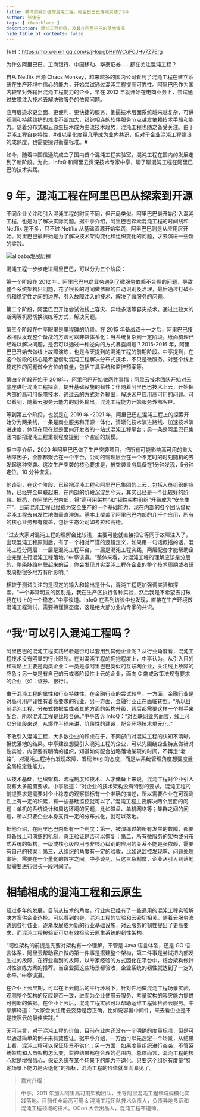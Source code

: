 ```yaml
---
title: 被你质疑价值的混沌工程，阿里巴巴已落地实践了9年
author: 张俊宝
tags: [ chaosblade ]
description: 混沌工程价值，及其在阿里巴巴的落地情况
hide_table_of_contents: false
---
```

转自：https://mp.weixin.qq.com/s/jHopgbHmWCuF0JHv7Z7Erg

为什么阿里巴巴、工商银行、中国移动、华泰证券……都在关注混沌工程？

自从 Netflix 开源 Chaos Monkey，越来越多的国内公司看到了混沌工程在建立系统在生产环境中信心的能力，开始尝试通过混沌工程提高可靠性。阿里巴巴作为国内较早对外输出混沌工程能力的企业，早在 2012 年就开始在电商业务上，尝试通过故障注入技术去解决微服务的依赖问题。

应用层追求更全面、更便利、更快捷的服务，倒逼技术层面系统越来越复杂，可供观测和持续维护的难度不断加大，错综相连的软件服务节点越发依赖技术手段和能力。随着分布式和云原生技术成为主流技术趋势，混沌工程也随之备受关注。由于混沌工程自身特性，#难以量化度量几乎成为业内共识，但对于企业混沌工程建设的成熟度，也需要探讨衡量标准。# 

如今，随着中国信通院成立了国内首个混沌工程实验室，混沌工程在国内的发展走到了新阶段。为此，InfoQ 和阿里云资深技术专家中亭，聊了聊混沌工程在阿里巴巴的技术实践。

# 9 年，混沌工程在阿里巴巴从探索到开源

不同企业关注和引入混沌工程的时间不同，但开局类似。阿里巴巴最开始引入混沌工程，也是为了解决实际问题。据中亭介绍，阿里巴巴探索混沌工程的时间线和 Netflix 差不多，只不过 Netflix 从基础资源开始实践，阿里巴巴则是从应用层开始。阿里巴巴最开始是为了解决技术架构变化和组织变化的问题，才去演进一些新的实践。

![alibaba发展历程](https://mmbiz.qpic.cn/mmbiz_png/YriaiaJPb26VPjv3GbW4HtPl3XuSRibovbY2lN9tfRJa41L2pbQHibwhzb3ib7km5CyiacOxibMLoiaLxY056E4vHZzx3g/640?wx_fmt=png&wxfrom=5&wx_lazy=1&wx_co=1)

混沌工程一步步走进阿里巴巴，可以分为五个阶段：

第一个阶段在 2012 年，阿里巴巴电商业务遇到了微服务依赖不合理的问题，导致整个系统架构出问题，花了很长的时间做依赖的自动识别及治理，最后通过打破业务和稳定性之间的边界、引入故障注入的技术，解决了微服务的问题。

第二个阶段，阿里巴巴开始尝试做线上容灾、异地多活等容灾技术。通过比较大的断网等机房切换演练等方式，解决问题。

第三个阶段在中亭眼里是里程碑的阶段。在 2015 年备战双十一之后，阿里巴巴技术团队发现整个备战的方法可以非常体系化：当系统复杂到一定阶段，纸面梳理已经难以解决问题，是否可以通过一种逆向的方式暴露问题？2015-2016 年，阿里巴巴开始去做线上故障演练，也是今天提到的混沌工程的前期阶段。中亭提到，在这个阶段的核心是希望借助混沌工程解决分布式技术，不只是微服务，对整个线上稳定性的问题做全方位的度量，包括工具系统和监控预案等。

第四个阶段开始于 2018年，阿里巴巴开始做两件事情：阿里云技术团队开始对云底座进行混沌工程探索，提升基础设施的韧性；伴随着阿里巴巴技术上云，开始把内部的高可用保障技术，通过云的方式对外输出，解决客户应用高可用的问题。可以看到，随着云服务云能力的对外输出，混沌工程能力开始服务外部客户。

等到第五个阶段，也就是在 2019 年 -2021 年，阿里巴巴在混沌工程上的探索开始分为两条线，一条是商业服务和开源一体化，清晰化技术演进路线、加速技术演进速度，体现在现在就是面向开发者的一站式混沌工程平台；另一条是阿里巴巴集团内部把混沌工程重视程度提到一个空前的规模。

据中亭介绍，2020 年阿里巴巴做了生产突袭项目，把所有可能影响高可用的重大故障因子，全部都聚合在一个平台，公司的管理层会在一个不定时的时刻随机的去发起这种突袭。这次生产突袭的核心要求是，被突袭业务具备在1分钟发现，5分钟定位，10 分钟恢复。

他谈到，在这个阶段，已经把混沌工程和阿里巴巴集团的上云，包括人员组织的应急，已经完全串联起来，在内部的阶段沉淀到今天，其实已经是一个比较好的阶段。据悉，在阿里巴巴内部，将“高可用架构”和“韧性架构组织”升级成为“安全生产”，目前混沌工程已经成为安全生产的一个基础能力，现在内部的各个团队借助混沌工程去自发性地做垂直演练。基本上覆盖了阿里巴巴内部的几千个应用，所有的核心业务都有覆盖，包括生态公司如考拉和高德。

“过去大家对混沌工程的理解会比较浅，主要可能就直接把它等同于故障注入了，出现混沌工程原则后，有了一个相对严谨的逻辑定义，如果用一句话概括的话，混沌工程分两层：一层是混沌工程平台，一层是混沌工程实践，两层配套才能帮助企业完整进行混沌工程落地。”中亭谈道。“整体来看，对混沌工程的理解应该是分层的，整条脉络串联起来的话，你会发现其实混沌工程在企业的整个技术周期或者研发周期很多地方有所影响。”

相较于测试关注的是固定的输入和输出是什么，混沌工程更加强调实验和探索。“一个非常明显的区别是，我在生产区执行各种实验，然后我是不希望去打破我在线上的一个稳态。”中亭谈道。InfoQ 在系列访谈中也发现，直接在生产环境做混沌工程测试，需要持谨慎态度，这是绝大部分业内专家的共识。

# “我”可以引入混沌工程吗？

阿里巴巴的混沌工程实践经验是否可以套用到其他企业呢？从行业角度看，混沌工程技术没有明显的行业限制。在对混沌工程的拥抱程度上，中亭认为，从引入目的和策略上主要是两类企业：一类是与阿里巴巴类似的互联网企业，关注线上故障的应急；另一类是有自己的云或者阶段性上云的企业，面向 C 端或政策法规有要求的企业（如：证券、银行）。

由于混沌工程的属性和行业特殊性，在金融行业的尝试较早。一方面，金融行业是对高可用严谨性有着高要求的行业，另一方面，金融行业正在面临转型。“所以目前混沌工程、分布式数据库或者其他方面的架构升级，背后都需要这样一个抓手来配合，所以混沌工程是比较合适。”中亭告诉 InfoQ：“对互联网业务而言，线上可以分阶段来说，从爆炸半径来讲，阶段性的建设，配合环境技术单元化。”

不敢引入混沌工程，大多数企业的顾虑在于，不同部门对混沌工程的认知不清晰，担忧落地的结果。中亭建议想要引入混沌工程的企业，可以先围绕企业特点做针对性实验，内部要有明确的组织，知道如何配合战略落地某项的时间，不再走“老路”，对混沌工程持有发现故障、发现 bug 的态度，而是从系统管理角度想要度量全局稳定性能力。

从技术基础、组织架构、流程制度和技术、人才储备上来说，混沌工程对企业引入没有太多前置要求。中亭谈道：“对企业的技术架构没有特别的要求。混沌工程的前提要求是需要对企业稳态的观察指标有一个准确的描述，所以需要企业在可观测性上有一定的积累，有一些基础监控就可以了。”混沌工程主要解决两个层面的问题：单机的系统设计和周边环境的问题，比如磁盘、单机网络等；集群之间的问题，所以只要企业本身支持一定的分布式化，就可以落地。

据他介绍，在阿里巴巴内部有一个制度：第一，被演练过的所有发生的故障，都要具备线上可演练的机制，真正验证是否可以恢复；第二，所有微服务的架构或分布式系统的架构，一级或核心级应用与非核心级别的应用的关系不能是强依赖，需要有自己的预案；第三，从组织的角度有一定的验收，比如说监控发现率、问题处理率等，需要在一个量化的数字之间。中亭谈到，只这三条制度，企业从引入到落地就需要进行很长一段时间了。

# 相辅相成的混沌工程和云原生

经过多年的发展，目前从技术的角度，行业内已经有了一些通用的混沌工程实验解决方案供企业选择。可以看到的是，混沌工程的实验和云密切相关。随着云服务渗透到各行各业，逐渐发展成为新的行业基础设施，对云服务的韧性提出了更高要求，而混沌工程被验证可以有效检验云原生系统的韧性架构。

“韧性架构的前提是先要对架构有一个理解，不管是 Java 语言体系，还是 GO 语言体系，阿里云帮助客户做的第一件事是搭建整个架构，第二件事是尝试把内部发生过的故障、在行业看到的故障，以专家经验的方式固化在平台中，结合架构做针对性演练方案的推荐。当企业把这些场景都验收，企业系统的韧性就达到了一定的水平。”中亭谈道。

在企业上云早期，可以在上云前后的平行环境下，针对性地做混沌工程场景实验，观测整个架构的反应是否一致，进而为企业使用云服务、考量架构的容灾能力提供可判断的依据。在企业上云后，混沌工程实验可以帮助运维工程师检验云服务。中亭解释道：“大家会关注用云姿势是否正确，比如说容器中间件，来去看企业是不是按照云的最佳实践。”

无可讳言，对于混沌工程的价值，目前在业内还没有一个明确的度量标准，但是可以通过简单的例子来有效佐证。据中亭介绍，一方面可以先选定一个场景，从结果上看，混沌工程可以保证场景不劣化；另一方面，如果度量组织进行突袭，不管系统架构和人员架构怎么变，监控结果都在合理的范围内。总体而言，混沌工程的核心就是增强信心，保证系统在某个场景下的能力不退化。只要这个组织有度量“特定场景下能力是否退化”的指标，混沌工程的价值就显而易见了。

> 嘉宾介绍：

> 中亭，2011 年加入阿里高可用架构团队，主导阿里混沌工程领域规模化实践落地。目前任全局高可用 & 混沌工程团队技术负责人，负责异地多活和混沌工程领域的技术。QCon 大会出品人，混沌工程布道师。

